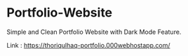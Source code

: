 # Portfolio-Website
Simple and Clean Portfolio Website with Dark Mode Feature.

Link :
https://thoriqulhaq-portfolio.000webhostapp.com/


